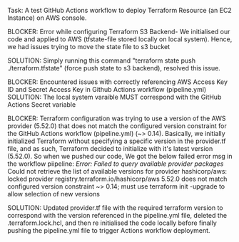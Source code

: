 
Task: A test GitHub Actions workflow to deploy Terraform Resource (an EC2 Instance) on AWS console.

BLOCKER: Error while configuring Terraform S3 Backend- We initialised our code and applied to AWS (tfstate-file stored locally on local system). Hence, we had issues trying to move the state file to s3 bucket

SOLUTION: Simply running this command "terraform state push ./terraform.tfstate" (force push state to s3 backend), resolved this issue.


BLOCKER: Encountered issues with correctly referencing AWS Access Key ID and Secret Access Key in Github Actions workflow (pipeline.yml)
SOLUTION: The local system varaible MUST correspond with the GitHub Actions Secret variable


BLOCKER: Terraform configuration was trying to use a version of the AWS provider (5.52.0) that does not match the configured version constraint for the GitHub Actions workflow (pipeline.yml) (~> 0.14). Basically, we initially initialized Terraform without specifying a specific version in the provider.tf file, and as such, Terraform decided to initialize with it's latest version (5.52.0). 
So when we pushed our code, We got the below failed error msg in the workflow piipeline: 
*Error: Failed to query available provider packages*
Could not retrieve the list of available versions for provider hashicorp/aws:
locked provider registry.terraform.io/hashicorp/aws 5.52.0 does not match
configured version constraint ~> 0.14; must use terraform init -upgrade to allow selection of new versions

SOLUTION: Updated provider.tf file with the required terraform version to correspond with the version referenced in the pipeline.yml file, deleted the .terraform.lock.hcl, and then re initialised the code locally before finally pushing the pipeline.yml file to trigger Actions workflow deployment.



